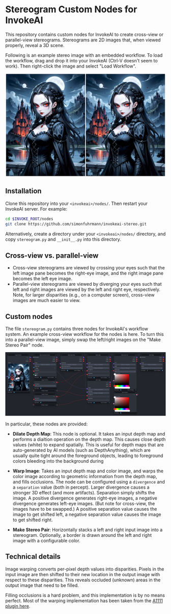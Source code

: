 # Stereogram Custom Nodes for InvokeAI

This repository contains custom nodes for InvokeAI to create cross-view or
parallel-view stereograms. Stereograms are 2D images that, when viewed properly,
reveal a 3D scene.

Following is an example stereo image with an embedded workflow. To load the
workflow, drag and drop it into your InvokeAI (Ctrl-V doesn't seem to work).
Then right-click the image and select "Load Workflow".

![Example stereo image](docs/example_stereo_01.png)

## Installation

Clone this repository into your `<invokeai>/nodes/`. Then restart your InvokeAI
server. For example:

```bash
cd $INVOKE_ROOT/nodes
git clone https://github.com/simonfuhrmann/invokeai-stereo.git
```

Alternatively, create a directory under your `<invokeai>/nodes/` directory, and
copy `stereogram.py` and `__init__.py` into this directory.

## Cross-view vs. parallel-view

* Cross-view stereograms are viewed by crossing your eyes such that the left
  image pane becomes the right-eye image, and the right image pane becomes the
  left eye image.
* Parallel-view stereograms are viewed by diverging your eyes such that left
  and right images are viewed by the left and right eye, respectively. Note, for
  larger disparities (e.g., on a computer screen), cross-view images are much
  easier to view.

## Custom nodes

The file `stereogram.py` contains three nodes for InvokeAI's workflow system. An
example cross-view workflow for the nodes is here. To turn this into a
parallel-view image, simply swap the left/right images on the "Make Stereo
Pair" node.

![Example workflow screenshot](docs/example_workflow_01.png)

In particular, these nodes are provided:

* **Dilate Depth Map**: This node is optional. It takes an input depth map and
  performs a dialtion operation on the depth map. This causes close depth values
  (white) to expand spatially. This is useful for depth maps that are
  auto-generated by AI models (such as DepthAnything), which are usually quite
  tight around the foreground objects, leading to foreground colors bleeding
  into the background during

* **Warp Image**: Takes an input depth map and color image, and warps the color
  image according to geometric information from the depth map, and fills
  occlusions. The node can be configured using a `divergence` and a `separation`
  value (both in percept).
  Larger divergence causes a stronger 3D effect (and more artifacts). Separation
  simply shifts the image.
  A positive divergence generates right-eye images, a negative divergence
  generates left-eye images. (But note for cross-view, the images have to be
  swapped.) A positive separation value causes the image to get shifted left, a
  negative separation value causes the image to get shifted right.

* **Make Stereo Pair**: Horizontally stacks a left and right input image into
  a stereogram. Optionally, a border is drawn around the left and right image
  with a configurable color.

## Technical details

Image warping converts per-pixel depth values into disparities. Pixels in the
input image are then shifted to their new location in the output image with
respect to these disparities. This reveals occluded (unknown) areas in the
output image that need to be filled.

Filling occlusions is a hard problem, and this implementation is by no means
perfect. Most of the warping implementation has been taken from the
[A1111 plugin here](https://github.com/thygate/stable-diffusion-webui-depthmap-script).
